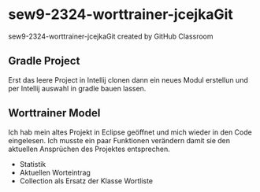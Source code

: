 # sew9-2324-worttrainer-jcejkaGit
sew9-2324-worttrainer-jcejkaGit created by GitHub Classroom
## Gradle Project
Erst das leere Project in Intellij clonen dann ein neues Modul erstellun und per Intellij auswahl in gradle bauen lassen.
## Worttrainer Model
Ich hab mein altes Projekt in Eclipse geöffnet und mich wieder in den Code eingelesen. Ich musste ein paar Funktionen verändern damit sie den aktuellen Ansprüchen des Projektes entsprechen.
- Statistik
- Aktuellen Worteintrag
- Collection als Ersatz der Klasse Wortliste
